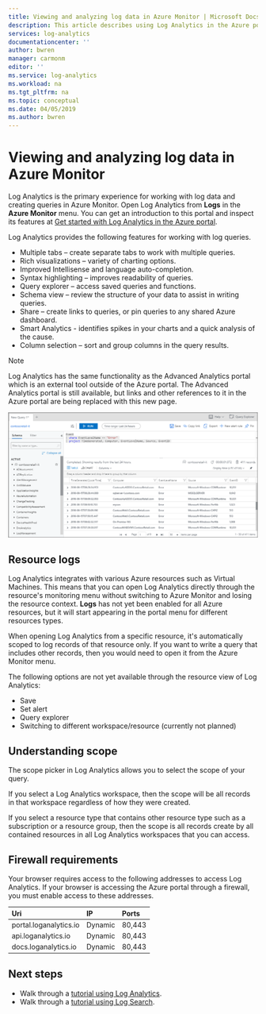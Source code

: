 ```yaml
---
title: Viewing and analyzing log data in Azure Monitor | Microsoft Docs
description: This article describes using Log Analytics in the Azure portal to create and edit log queries in Azure Monitor.
services: log-analytics
documentationcenter: ''
author: bwren
manager: carmonm
editor: ''
ms.service: log-analytics
ms.workload: na
ms.tgt_pltfrm: na
ms.topic: conceptual
ms.date: 04/05/2019
ms.author: bwren
---
```


# Viewing and analyzing log data in Azure Monitor
Log Analytics is the primary experience for working with log data and creating queries in Azure Monitor. Open Log Analytics from **Logs** in the **Azure Monitor** menu. You can get an introduction to this portal and inspect its features at [Get started with Log Analytics in the Azure portal](get-started-portal.md).

Log Analytics provides the following features for working with log queries.

* Multiple tabs – create separate tabs to work with multiple queries.
* Rich visualizations – variety of charting options.
* Improved Intellisense and language auto-completion.
* Syntax highlighting – improves readability of queries. 
* Query explorer – access saved queries and functions.
* Schema view – review the structure of your data to assist in writing queries.
* Share – create links to queries, or pin queries to any shared Azure dashboard.
* Smart Analytics - identifies spikes in your charts and a quick analysis of the cause.
* Column selection – sort and group columns in the query results.

> [!NOTE]
> Log Analytics has the same functionality as the Advanced Analytics portal which is an external tool outside of the Azure portal. The Advanced Analytics portal is still available, but links and other references to it in the Azure portal are being replaced with this new page.

![Log Analytics](media/portals/log-analytics.png)

## Resource logs
Log Analytics integrates with various Azure resources such as Virtual Machines. This means that you can open Log Analytics directly through the resource's monitoring menu without switching to Azure Monitor and losing the resource context. **Logs** has not yet been enabled for all Azure resources, but it will start appearing in the portal menu for different resources types.

When opening Log Analytics from a specific resource, it's automatically scoped to log records of that resource only.   If you want to write a query that includes other records, then you would need to open it from the Azure Monitor menu.

The following options are not yet available through the resource view of Log Analytics:

- Save
- Set alert
- Query explorer
- Switching to different workspace/resource (currently not planned)

## Understanding scope 
The scope picker in Log Analytics allows you to select the scope of your query. 

If you select a Log Analytics workspace, then the scope will be all records in that workspace regardless of how they were created. 

If you select a resource type that contains other resource type such as a subscription or a resource group, then the scope is all records create by all contained resources in all Log Analytics workspaces that you can access. 


## Firewall requirements
Your browser requires access to the following addresses to access Log Analytics.  If your browser is accessing the Azure portal through a firewall, you must enable access to these addresses.

| Uri | IP | Ports |
|:---|:---|:---|
| portal.loganalytics.io | Dynamic | 80,443 |
| api.loganalytics.io    | Dynamic | 80,443 |
| docs.loganalytics.io   | Dynamic | 80,443 |


## Next steps

- Walk through a [tutorial using Log Analytics](../../azure-monitor/log-query/get-started-portal.md).
- Walk through a [tutorial using Log Search](../../azure-monitor/learn/tutorial-viewdata.md).

